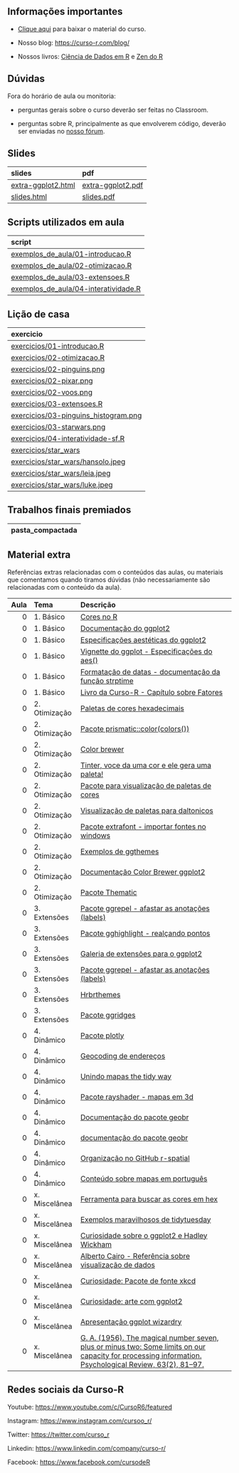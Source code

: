
<!-- README.md is generated from README.Rmd. Please edit that file -->

## Informações importantes

  - [Clique
    aqui](https://github.com/curso-r/main-visualizacao/raw/master/material_do_curso.zip)
    para baixar o material do curso.

  - Nosso blog: <https://curso-r.com/blog/>

  - Nossos livros: [Ciência de Dados em R](https://livro.curso-r.com/) e
    [Zen do R](https://curso-r.github.io/zen-do-r/)

## Dúvidas

Fora do horário de aula ou monitoria:

  - perguntas gerais sobre o curso deverão ser feitas no Classroom.

  - perguntas sobre R, principalmente as que envolverem código, deverão
    ser enviadas no [nosso fórum](https://discourse.curso-r.com/).

## Slides

| slides                                                                                      | pdf                                                                                       |
| :------------------------------------------------------------------------------------------ | :---------------------------------------------------------------------------------------- |
| [extra-ggplot2.html](https://curso-r.github.io/main-visualizacao/slides/extra-ggplot2.html) | [extra-ggplot2.pdf](https://curso-r.github.io/main-visualizacao/slides/extra-ggplot2.pdf) |
| [slides.html](https://curso-r.github.io/main-visualizacao/slides/slides.html)               | [slides.pdf](https://curso-r.github.io/main-visualizacao/slides/slides.pdf)               |

## Scripts utilizados em aula

| script                                                                                                                                    |
| :---------------------------------------------------------------------------------------------------------------------------------------- |
| [exemplos\_de\_aula/01-introducao.R](https://github.com/curso-r/202210-visualizacao/blob/master/exemplos_de_aula/01-introducao.R)         |
| [exemplos\_de\_aula/02-otimizacao.R](https://github.com/curso-r/202210-visualizacao/blob/master/exemplos_de_aula/02-otimizacao.R)         |
| [exemplos\_de\_aula/03-extensoes.R](https://github.com/curso-r/202210-visualizacao/blob/master/exemplos_de_aula/03-extensoes.R)           |
| [exemplos\_de\_aula/04-interatividade.R](https://github.com/curso-r/202210-visualizacao/blob/master/exemplos_de_aula/04-interatividade.R) |

## Lição de casa

| exercicio                                                                                                                 |
| :------------------------------------------------------------------------------------------------------------------------ |
| [exercicios/01-introducao.R](https://curso-r.github.io/main-visualizacao/exercicios/01-introducao.R)                      |
| [exercicios/02-otimizacao.R](https://curso-r.github.io/main-visualizacao/exercicios/02-otimizacao.R)                      |
| [exercicios/02-pinguins.png](https://curso-r.github.io/main-visualizacao/exercicios/02-pinguins.png)                      |
| [exercicios/02-pixar.png](https://curso-r.github.io/main-visualizacao/exercicios/02-pixar.png)                            |
| [exercicios/02-voos.png](https://curso-r.github.io/main-visualizacao/exercicios/02-voos.png)                              |
| [exercicios/03-extensoes.R](https://curso-r.github.io/main-visualizacao/exercicios/03-extensoes.R)                        |
| [exercicios/03-pinguins\_histogram.png](https://curso-r.github.io/main-visualizacao/exercicios/03-pinguins_histogram.png) |
| [exercicios/03-starwars.png](https://curso-r.github.io/main-visualizacao/exercicios/03-starwars.png)                      |
| [exercicios/04-interatividade-sf.R](https://curso-r.github.io/main-visualizacao/exercicios/04-interatividade-sf.R)        |
| [exercicios/star\_wars](https://curso-r.github.io/main-visualizacao/exercicios/star_wars)                                 |
| [exercicios/star\_wars/hansolo.jpeg](https://curso-r.github.io/main-visualizacao/exercicios/star_wars/hansolo.jpeg)       |
| [exercicios/star\_wars/leia.jpeg](https://curso-r.github.io/main-visualizacao/exercicios/star_wars/leia.jpeg)             |
| [exercicios/star\_wars/luke.jpeg](https://curso-r.github.io/main-visualizacao/exercicios/star_wars/luke.jpeg)             |

## Trabalhos finais premiados

| pasta\_compactada |
| :---------------- |

## Material extra

Referências extras relacionadas com o conteúdos das aulas, ou materiais
que comentamos quando tiramos dúvidas (não necessariamente são
relacionadas com o conteúdo da aula).

| Aula | Tema           | Descrição                                                                                                                                                                                              |
| ---: | :------------- | :----------------------------------------------------------------------------------------------------------------------------------------------------------------------------------------------------- |
|    0 | 1\. Básico     | [Cores no R](http://www.stat.columbia.edu/~tzheng/files/Rcolor.pdf)                                                                                                                                    |
|    0 | 1\. Básico     | [Documentação do ggplot2](https://ggplot2.tidyverse.org/reference/index.html)                                                                                                                          |
|    0 | 1\. Básico     | [Especificações aestéticas do ggplot2](https://ggplot2.tidyverse.org/articles/ggplot2-specs.html)                                                                                                      |
|    0 | 1\. Básico     | [Vignette do ggplot - Especificações do aes()](https://ggplot2.tidyverse.org/articles/ggplot2-specs.html)                                                                                              |
|    0 | 1\. Básico     | [Formatação de datas - documentação da função strptime](https://www.rdocumentation.org/packages/base/versions/3.6.2/topics/strptime)                                                                   |
|    0 | 1\. Básico     | [Livro da Curso-R - Capítulo sobre Fatores](https://livro.curso-r.com/7-6-forcats.html)                                                                                                                |
|    0 | 2\. Otimização | [Paletas de cores hexadecimais](https://coolors.co/generate)                                                                                                                                           |
|    0 | 2\. Otimização | [Pacote prismatic::color(colors())](https://emilhvitfeldt.github.io/prismatic/)                                                                                                                        |
|    0 | 2\. Otimização | [Color brewer](https://colorbrewer2.org/#type=sequential&scheme=BuGn&n=3)                                                                                                                              |
|    0 | 2\. Otimização | [Tinter, voce da uma cor e ele gera uma paleta\!](https://github.com/sebdalgarno/tinter)                                                                                                               |
|    0 | 2\. Otimização | [Pacote para visualização de paletas de cores](https://github.com/EmilHvitfeldt/paletteer)                                                                                                             |
|    0 | 2\. Otimização | [Visualização de paletas para daltonicos](https://davidmathlogic.com/colorblind/#%23D81B60-%231E88E5-%23FFC107-%23004D40)                                                                              |
|    0 | 2\. Otimização | [Pacote extrafont - importar fontes no windows](https://github.com/wch/extrafont)                                                                                                                      |
|    0 | 2\. Otimização | [Exemplos de ggthemes](https://yutannihilation.github.io/allYourFigureAreBelongToUs/ggthemes/)                                                                                                         |
|    0 | 2\. Otimização | [Documentação Color Brewer ggplot2](https://ggplot2.tidyverse.org/reference/scale_brewer.html)                                                                                                         |
|    0 | 2\. Otimização | [Pacote Thematic](https://rstudio.github.io/thematic/index.html)                                                                                                                                       |
|    0 | 3\. Extensões  | [Pacote ggrepel - afastar as anotações (labels)](https://ggrepel.slowkow.com/)                                                                                                                         |
|    0 | 3\. Extensões  | [Pacote gghighlight - realçando pontos](https://blog.curso-r.com/posts/2020-02-20-gghighlight/)                                                                                                        |
|    0 | 3\. Extensões  | [Galeria de extensões para o ggplot2](https://exts.ggplot2.tidyverse.org/gallery/)                                                                                                                     |
|    0 | 3\. Extensões  | [Pacote ggrepel - afastar as anotações (labels)](https://cran.r-project.org/web/packages/ggrepel/vignettes/ggrepel.html)                                                                               |
|    0 | 3\. Extensões  | [Hrbrthemes](https://github.com/hrbrmstr/hrbrthemes)                                                                                                                                                   |
|    0 | 3\. Extensões  | [Pacote ggridges](https://wilkelab.org/ggridges/)                                                                                                                                                      |
|    0 | 4\. Dinâmico   | [Pacote plotly](https://plotly.com/ggplot2/)                                                                                                                                                           |
|    0 | 4\. Dinâmico   | [Geocoding de endereços](https://github.com/dkahle/ggmap)                                                                                                                                              |
|    0 | 4\. Dinâmico   | [Unindo mapas the tidy way](https://blog.curso-r.com/posts/2017-11-23-union-sf/)                                                                                                                       |
|    0 | 4\. Dinâmico   | [Pacote rayshader - mapas em 3d](https://www.rayshader.com)                                                                                                                                            |
|    0 | 4\. Dinâmico   | [Documentação do pacote geobr](https://ipeagit.github.io/geobr/)                                                                                                                                       |
|    0 | 4\. Dinâmico   | [documentação do pacote geobr](https://ipeagit.github.io/geobr/)                                                                                                                                       |
|    0 | 4\. Dinâmico   | [Organização no GitHub r-spatial](http://github.com/r-spatial/)                                                                                                                                        |
|    0 | 4\. Dinâmico   | [Conteúdo sobre mapas em português](https://jonnyphillips.github.io/Ciencia_de_Dados/Mapas.html)                                                                                                       |
|    0 | x. Miscelânea  | [Ferramenta para buscar as cores em hex](https://htmlcolorcodes.com/)                                                                                                                                  |
|    0 | x. Miscelânea  | [Exemplos maravilhosos de tidytuesday](https://github.com/z3tt/TidyTuesday)                                                                                                                            |
|    0 | x. Miscelânea  | [Curiosidade sobre o ggplot2 e Hadley Wickham](https://www.reddit.com/r/dataisbeautiful/comments/3mp9r7/im_hadley_wickham_chief_scientist_at_rstudio_and/)                                             |
|    0 | x. Miscelânea  | [Alberto Cairo - Referência sobre visualização de dados](https://twitter.com/AlbertoCairo)                                                                                                             |
|    0 | x. Miscelânea  | [Curiosidade: Pacote de fonte xkcd](https://xkcd.r-forge.r-project.org)                                                                                                                                |
|    0 | x. Miscelânea  | [Curiosidade: arte com ggplot2](https://www.data-imaginist.com/art)                                                                                                                                    |
|    0 | x. Miscelânea  | [Apresentação ggplot wizardry](https://twitter.com/CedScherer/status/1374330476412993541?s=20)                                                                                                         |
|    0 | x. Miscelânea  | [G. A. (1956). The magical number seven, plus or minus two: Some limits on our capacity for processing information. Psychological Review, 63(2), 81–97.](https://www.csc2.ncsu.edu/faculty/healey/PP/) |

## Redes sociais da Curso-R

Youtube: <https://www.youtube.com/c/CursoR6/featured>

Instagram: <https://www.instagram.com/cursoo_r/>

Twitter: <https://twitter.com/curso_r>

Linkedin: <https://www.linkedin.com/company/curso-r/>

Facebook: <https://www.facebook.com/cursodeR>
